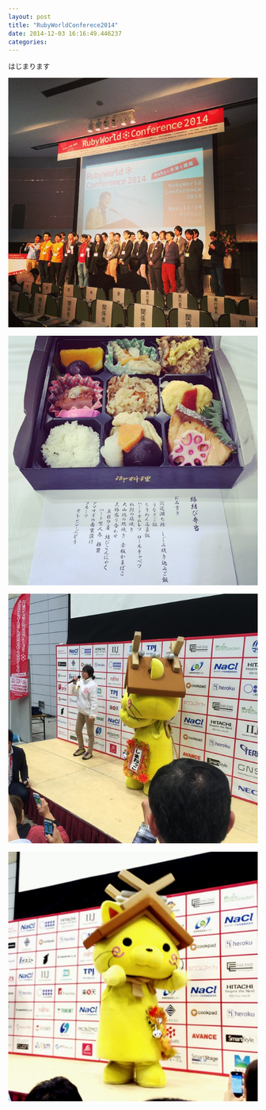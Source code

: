 ```yaml
---
layout: post
title: "RubyWorldConferece2014"
date: 2014-12-03 16:16:49.446237
categories: 
---
```


はじまります

![RubyWorldConferece2014 はじまります](/assets/images/201411/10809889_593489287446533_979624053_n.jpg)

![](/assets/images/201411/10787777_1508983612704609_1543678633_n.jpg)

![](/assets/images/201411/10808583_798451146883044_1218080472_n.jpg)

![](/assets/images/201411/10748028_306079792928882_1560550418_n.jpg)

